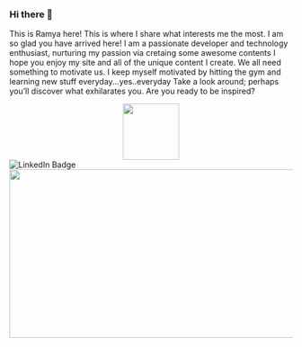 
### Hi there 👋


This is Ramya here!
This is where I share what interests me the most. I am so glad you have arrived here!
I am a passionate developer and technology enthusiast, nurturing my passion via cretaing some awesome contents
I hope you enjoy my site and all of the unique content I create. We all need something to motivate us. I keep myself motivated by hitting the gym and learning new stuff everyday...yes..everyday
Take a look around; perhaps you’ll discover what exhilarates you. Are you ready to be inspired?


<div id="header" align="center">
  <img src="https://media.giphy.com/media/M9gbBd9nbDrOTu1Mqx/giphy.gif" width="100"/>
</div>


<div id="badges" align="center>
  <a href="www.linkedin.com/in/ramyamurthy0409">
    <img src="https://img.shields.io/badge/LinkedIn-blue?style=for-the-badge&logo=linkedin&logoColor=white" alt="LinkedIn Badge"/>
  </a>
</div>

                                                                                                                                
<div align="left">
  <img src="https://media.giphy.com/media/dWesBcTLavkZuG35MI/giphy.gif" width="600" height="300"/>
</div>
                                                                                                                                
                                                                                                                                
